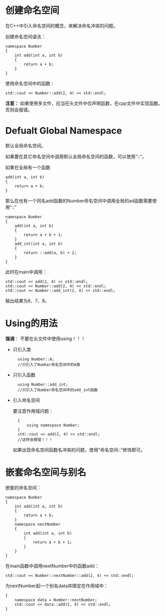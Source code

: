 # 创建命名空间
在C++中引入命名空间的概念，来解决命名冲突的问题。

创建命名空间语法：

    namespace Number
    {
        int add(int a, int b)
        {
            return a + b;
        }
    }

使用命名空间中的函数：

	std::cout << Number::add(2, 4) << std::endl;

**注意：** 如果使用多文件，应当在头文件中仅声明函数，在cpp文件中实现函数。否则会报错。

# Defualt Global Namespace
默认全局命名空间。

如果要在其它命名空间中调用默认全局命名空间的函数，可以使用“::”。

如果在全局有一个函数

    add(int a, int b)
    {
        return a + b;
    }

那么在也有一个同名add函数的Number命名空间中调用全局的ad函数需要使用“::”

    namespace Number
    {
        add(int a, int b)
        {
            return a + b + 1;
        }
        add_int(int a, int b)
        {
            return ::add(a, b) + 2;
        }
    }

此时在main中调用：

    std::cout << add(2, 4) << std::endl;
    std::cout << Number::add(2, 4) << std::endl;
    std::cout << Number::add_int(2, 4) << std::endl;

输出结果为6、7、8。

# Using的用法
**强调**： 不要在头文件中使用using！！！
+ 只引入类
    
        using Number::A;
        //只引入了Number命名空间中的A类

+ 只引入函数

        using Number::add_int;
        //只引入了Number命名空间中的add_int函数

+ 引入命名空间

    要注意作用域问题：

        {
		    using namespace Number;
        }
        std::cout << add(2, 4) << std::endl;
        //这样会报错！！！

    如果出现命名空间函数名冲突的问题，使用“命名空间::”修饰即可。

# 嵌套命名空间与别名

嵌套的命名空间：

    namespace Number
    {
        int add(int a, int b)
        {
            return a + b;
        }
        namespace nextNumber
        {
            int add(int a, int b)
            {
                return a + b + 1;
            }
        }
    }

在main函数中调用nextNumber中的函数add：

	std::cout << Number::nextNumber::add(2, 4) << std::endl;

为nextNumber起一个别名data并限定在作用域中：

	{
		namespace data = Number::nextNumber;
		std::cout << data::add(2, 4) << std::endl;
	}
